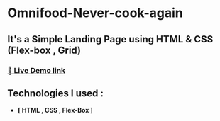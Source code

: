 # Omnifood-Never-cook-again

## It's a Simple Landing Page using HTML & CSS (Flex-box , Grid)
### [🔗 Live Demo link](https://khaterx.github.io/Omnifood/)

## Technologies I used :

- **[ HTML , CSS , Flex-Box ]**
